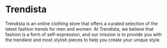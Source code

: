 # Trendista

Trendista is an online clothing store that offers a curated selection of the latest fashion trends for men and women. At Trendista, we believe that fashion is a form of self-expression, and our mission is to provide you with the trendiest and most stylish pieces to help you create your unique style.
